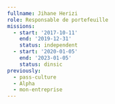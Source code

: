 ```yaml
---
fullname: Jihane Herizi
role: Responsable de portefeuille
missions:	
  - start: '2017-10-11'	 
    end: '2019-12-31'	    
    status: independent
  - start: '2020-01-05'
    end: '2023-01-05'
    status: dinsic
previously:
  - pass-culture
  - Alpha
  - mon-entreprise
---
```

